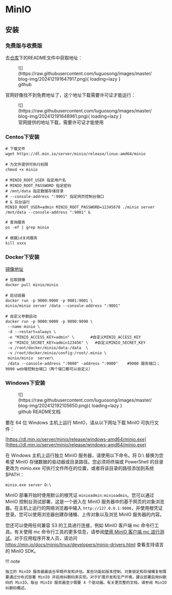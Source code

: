 # MinIO

## 安装

### 免费版与收费版

去[仓库](https://github.com/minio/minio)下的README文件中获取地址：

<figure markdown="span">
  ![](https://raw.githubusercontent.com/luguosong/images/master/blog-img/202412191647917.png){ loading=lazy }
  <figcaption>github</figcaption>
</figure>

官网好像找不到免费地址了，这个地址下载需要许可证才能运行：

<figure markdown="span">
  ![](https://raw.githubusercontent.com/luguosong/images/master/blog-img/202412191648961.png){ loading=lazy }
  <figcaption>官网提供的地址下载，需要许可证才能使用</figcaption>
</figure>

### Centos下安装

```shell title="下载和启动"
# 下载文件
wget https://dl.min.io/server/minio/release/linux-amd64/minio

# 为文件提供可执行权限
chmod +x minio

# MINIO_ROOT_USER 指定用户名
# MINIO_ROOT_PASSWORD 指定密码
# /mnt/data 指定数据存储目录
# --console-address ":9001" 指定网页控制台端口
# & 后台运行
MINIO_ROOT_USER=admin MINIO_ROOT_PASSWORD=12345678 ./minio server /mnt/data --console-address ":9001" &
```

```shell title="关闭服务"
# 查询服务
ps -ef | grep minio

# 根据id关闭服务
kill xxxx
```

### Docker下安装

[镜像地址](https://hub.docker.com/r/minio/minio)

```shell
# 拉取镜像
docker pull minio/minio

# 启动容器
docker run -p 9000:9000 -p 9001:9001 \
minio/minio server /data --console-address ":9001"

# 自定义参数启动
docker run -p 9000:9000 -p 9090:9090 \
 --name minio \
 -d --restart=always \
 -e "MINIO_ACCESS_KEY=admin" \       #自定义MINIO_ACCESS_KEY
 -e "MINIO_SECRET_KEY=admin123456" \   #自定义MINIO_SECRET_KEY
 -v /root/docker/minio/data:/data  \
 -v /root/docker/minio/config:/root/.minio \
 minio/minio  server\
 /data --console-address ":9090" -address ":9000"    #9000 服务端口； 9090 web端控制台端口（两个端口都可以自定义）
```

### Windows下安装

<figure markdown="span">
  ![](https://raw.githubusercontent.com/luguosong/images/master/blog-img/202412192105650.png){ loading=lazy }
  <figcaption>github README文档</figcaption>
</figure>

要在 64 位 Windows 主机上运行 MinIO，请从以下网址下载 MinIO 可执行文件：

[https://dl.min.io/server/minio/release/windows-amd64/minio.exe](https://dl.min.io/server/minio/release/windows-amd64/minio.exe)

在 Windows 主机上运行独立 MinIO 服务器，请使用以下命令。将 D:\ 替换为您希望 MinIO 存储数据的驱动器或目录路径。您必须将终端或 PowerShell 的目录更改为 minio.exe 可执行文件所在的位置，或者将该目录的路径添加到系统 $PATH：

```shell
minio.exe server D:\
```

MinIO 部署开始时使用默认的根凭证 `minioadmin:minioadmin`。您可以通过 MinIO 控制台测试部署，这是一个嵌入在 MinIO 服务器中的基于网页的对象浏览器。在主机上运行的网络浏览器中输入 `http://127.0.0.1:9000`，并使用根凭证登录。您可以使用浏览器创建存储桶、上传对象以及浏览 MinIO 服务器的内容。

您还可以使用任何兼容 S3 的工具进行连接，例如 MinIO 客户端 mc 命令行工具。有关使用 mc 命令行工具的更多信息，请参阅[使用 MinIO 客户端 mc 进行测试](https://github.com/minio/minio?tab=readme-ov-file#test-using-minio-client-mc)。对于应用程序开发人员，请访问 https://min.io/docs/minio/linux/developers/minio-drivers.html 查看支持语言的 MinIO SDK。

!!! note

	独立的 MinIO 服务器最适合早期开发和评估。某些功能如版本控制、对象锁定和存储桶复制需要通过分布式部署 MinIO 并启用纠删码来实现。对于扩展开发和生产环境，建议部署启用纠删码的 MinIO，每台 MinIO 服务器至少需要 4 个驱动器。有关更完整的文档，请参阅 MinIO 纠删码概述。


